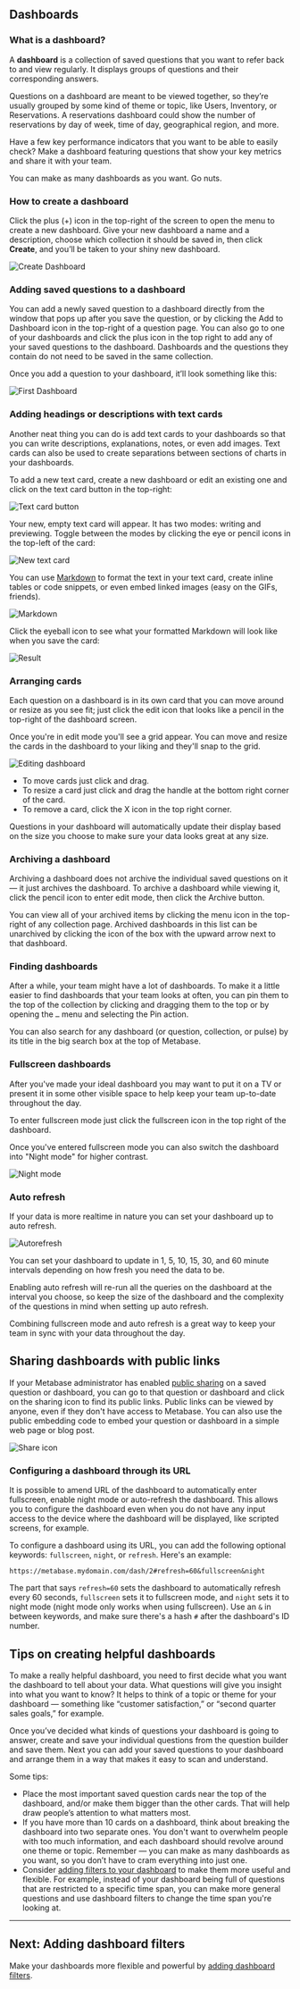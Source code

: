 ## Dashboards

### What is a dashboard?
A **dashboard** is a collection of saved questions that you want to refer back to and view regularly. It displays groups of questions and their corresponding answers.

Questions on a dashboard are meant to be viewed together, so they’re usually grouped by some kind of theme or topic, like Users, Inventory, or Reservations. A reservations dashboard could show the number of reservations by day of week, time of day, geographical region, and more.

Have a few key performance indicators that you want to be able to easily check? Make a dashboard featuring questions that show your key metrics and share it with your team.

You can make as many dashboards as you want. Go nuts.

### How to create a dashboard
Click the plus (+) icon in the top-right of the screen to open the menu to create a new dashboard. Give your new dashboard a name and a description, choose which collection it should be saved in, then click **Create**, and you’ll be taken to your shiny new dashboard.

![Create Dashboard](images/dashboards/DashboardCreate.png)

### Adding saved questions to a dashboard
You can add a newly saved question to a dashboard directly from the window that pops up after you save the question, or by clicking the Add to Dashboard icon in the top-right of a question page. You can also go to one of your dashboards and click the plus icon in the top right to add any of your saved questions to the dashboard. Dashboards and the questions they contain do not need to be saved in the same collection.

Once you add a question to your dashboard, it’ll look something like this:

![First Dashboard](images/dashboards/FirstDashboard.png)

### Adding headings or descriptions with text cards
Another neat thing you can do is add text cards to your dashboards so that you can write descriptions, explanations, notes, or even add images. Text cards can also be used to create separations between sections of charts in your dashboards.

To add a new text card, create a new dashboard or edit an existing one and click on the text card button in the top-right:

![Text card button](images/dashboards/text-cards/text-card-button.png)

Your new, empty text card will appear. It has two modes: writing and previewing. Toggle between the modes by clicking the eye or pencil icons in the top-left of the card:

![New text card](images/dashboards/text-cards/new-text-card.png)

You can use [Markdown](http://commonmark.org/help/) to format the text in your text card, create inline tables or code snippets, or even embed linked images (easy on the GIFs, friends).

![Markdown](images/dashboards/text-cards/markdown.png)

Click the eyeball icon to see what your formatted Markdown will look like when you save the card:

![Result](images/dashboards/text-cards/result.png)


### Arranging cards
Each question on a dashboard is in its own card that you can move around or resize as you see fit; just click the edit icon that looks like a pencil in the top-right of the dashboard screen.

Once you're in edit mode you'll see a grid appear. You can move and resize the cards in the dashboard to your liking and they'll snap to the grid.

![Editing dashboard](images/dashboards/DashboardEdit.png)

- To move cards just click and drag.
- To resize a card just click and drag the handle at the bottom right corner of the card.
- To remove a card, click the X icon in the top right corner.

Questions in your dashboard will automatically update their display based on the size you choose to make sure your data looks great at any size.

### Archiving a dashboard
Archiving a dashboard does not archive the individual saved questions on it — it just archives the dashboard. To archive a dashboard while viewing it, click the pencil icon to enter edit mode, then click the Archive button.

You can view all of your archived items by clicking the menu icon in the top-right of any collection page. Archived dashboards in this list can be unarchived by clicking the icon of the box with the upward arrow next to that dashboard.

### Finding dashboards
After a while, your team might have a lot of dashboards. To make it a little easier to find dashboards that your team looks at often, you can pin them to the top of the collection by clicking and dragging them to the top or by opening the `…` menu and selecting the Pin action.

You can also search for any dashboard (or question, collection, or pulse) by its title in the big search box at the top of Metabase.

### Fullscreen dashboards

After you've made your ideal dashboard you may want to put it on a TV or present it in some other visible space to help keep your team up-to-date throughout the day.

To enter fullscreen mode just click the fullscreen icon in the top right of the dashboard.

Once you've entered fullscreen mode you can also switch the dashboard into "Night mode" for higher contrast.

![Night mode](images/dashboards/DashboardNightMode.png)

### Auto refresh
If your data is more realtime in nature you can set your dashboard up to auto refresh.

![Autorefresh](images/dashboards/DashboardAutorefresh.png)

You can set your dashboard to update in 1, 5, 10, 15, 30, and 60 minute intervals depending on how fresh you need the data to be.

Enabling auto refresh will re-run all the queries on the dashboard at the interval you choose, so keep the size of the dashboard and the complexity of the questions in mind when setting up auto refresh.

Combining fullscreen mode and auto refresh is a great way to keep your team in sync with your data throughout the day.

## Sharing dashboards with public links
If your Metabase administrator has enabled [public sharing](../administration-guide/12-public-links.md) on a saved question or dashboard, you can go to that question or dashboard and click on the sharing icon to find its public links. Public links can be viewed by anyone, even if they don't have access to Metabase. You can also use the public embedding code to embed your question or dashboard in a simple web page or blog post.

![Share icon](images/share-icon.png)

### Configuring a dashboard through its URL

It is possible to amend URL of the dashboard to automatically enter fullscreen, enable night mode or auto-refresh the dashboard. This allows you to configure the dashboard even when you do not have any input access to the device where the dashboard will be displayed, like scripted screens, for example.

To configure a dashboard using its URL, you can add the following optional keywords: `fullscreen`, `night`, or `refresh`. Here's an example:

`https://metabase.mydomain.com/dash/2#refresh=60&fullscreen&night`

The part that says `refresh=60` sets the dashboard to automatically refresh every 60 seconds, `fullscreen` sets it to fullscreen mode, and `night` sets it to night mode (night mode only works when using fullscreen). Use an `&` in between keywords, and make sure there's a hash `#` after the dashboard's ID number.

## Tips on creating helpful dashboards
To make a really helpful dashboard, you need to first decide what you want the dashboard to tell about your data. What questions will give you insight into what you want to know? It helps to think of a topic or theme for your dashboard — something like “customer satisfaction,” or “second quarter sales goals,” for example.

Once you’ve decided what kinds of questions your dashboard is going to answer, create and save your individual questions from the question builder and save them. Next you can add your saved questions to your dashboard and arrange them in a way that makes it easy to scan and understand.

Some tips:

*  Place the most important saved question cards near the top of the dashboard, and/or make them bigger than the other cards. That will help draw people’s attention to what matters most.
*  If you have more than 10 cards on a dashboard, think about breaking the dashboard into two separate ones. You don't want to overwhelm people with too much information, and each dashboard should revolve around one theme or topic. Remember — you can make as many dashboards as you want, so you don’t have to cram everything into just one.
* Consider [adding filters to your dashboard](08-dashboard-filters.md) to make them more useful and flexible. For example, instead of your dashboard being full of questions that are restricted to a specific time span, you can make more general questions and use dashboard filters to change the time span you're looking at.

---

## Next: Adding dashboard filters
Make your dashboards more flexible and powerful by [adding dashboard filters](08-dashboard-filters.md).
